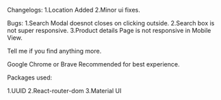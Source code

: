 
Changelogs:
1.Location Added
2.Minor ui fixes.


Bugs: 
1.Search Modal doesnot closes on clicking outside.
2.Search box is not super responsive.
3.Product details Page is not  responsive in Mobile View.

Tell me if you find anything more.

Google Chrome or Brave Recommended for best experience.

Packages used:

1.UUID
2.React-router-dom
3.Material UI





